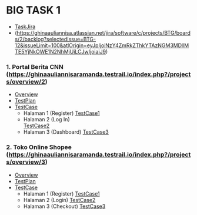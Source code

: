 # BIG TASK 1
* [TaskJira](./Screenshoots/SC1.png) 
* (https://ghinaauliannisa.atlassian.net/jira/software/c/projects/BTG/boards/2/backlog?selectedIssue=BTG-12&issueLimit=100&atlOrigin=eyJpIjoiNzY4ZmRkZThkYTAzNGM3MDllMTE5YjNkOWE1N2NhMjUiLCJwIjoiaiJ9) 

 ### 1. Portal Berita CNN (https://ghinaauliannisaramanda.testrail.io/index.php?/projects/overview/2)
  * [Overview](./Screenshoots/SC2.png)
  * [TestPlan](./Screenshoots/SC3.png)
  * [TestCase](./Screenshoots/SC4.png)
     - Halaman 1 (Register)
       [TestCase1](./Screenshoots/SC5.png)
     - Halaman 2 (Log In)  
       [TestCase2](./Screenshoots/SC6.png)
     - Halaman 3 (Dashboard) 
       [TestCase3](./Screenshoots/SC7.png)

 ### 2. Toko Online Shopee (https://ghinaauliannisaramanda.testrail.io/index.php?/projects/overview/3)
  * [Overview](./Screenshoots/SC8.png)
  * [TestPlan](./Screenshoots/SC9.png)
  * [TestCase](./Screenshoots/SC10.png)
     - Halaman 1 (Register)
       [TestCase1](./Screenshoots/SC11.png)
     - Halaman 2 (Login)
       [TestCase2](./Screenshoots/SC12.png)
     - Halaman 3 (Checkout)
       [TestCase3](./Screenshoots/SC13.png)